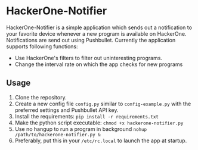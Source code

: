 # HackerOne-Notifier

HackerOne-Notifier is a simple application which sends out a notification to your favorite device whenever a new program is available on HackerOne. Notifications are send out using Pushbullet. Currently the application supports following functions: 

- Use HackerOne's filters to filter out uninteresting programs.
- Change the interval rate on which the app checks for new programs


## Usage

1. Clone the repository.
2. Create a new config file `config.py` similar to `config-example.py` with the preferred settings and Pushbullet API key.
3. Install the requirements: `pip install -r requirements.txt`
4. Make the python script executable: `chmod +x hackerone-notifier.py`
5. Use no hangup to run a program in background `nohup /path/to/hackerone-notifier.py &`
6. Preferably, put this in your `/etc/rc.local` to launch the app at startup.